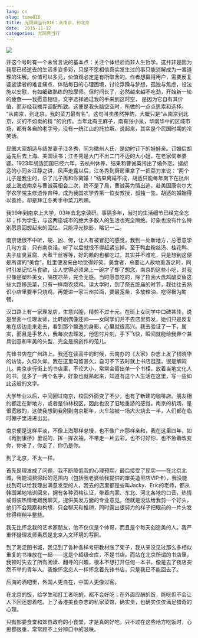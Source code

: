 ```yaml
---
lang: cn
slug: time016
title: 光阴典当行016：从南京，到北京
date:  2015-11-12
categories: 光阴典当行
---
```

![](http://oouh9u8nz.bkt.gdipper.com/time016.jpg)

开这个号时有一个未曾言说的基本点：关注个体经验而非人生哲学。这并非是因为我那已经逝去的生活多姿多彩，只是不愿相信真实发生过的事只能消解成为一番道理的注解。价值可以多元，价值观必定是有所取舍的。作者想赢得用户，需要反复婆娑读者的难言痛点，体贴每日的心理困境，讨论浮躁与梦想，孤独与焦虑，设法施以安慰，有如细致熟练的按摩师。但时间长了，必然越来越不吃劲，开始新一轮的疲惫——我愿意相信，文字选择通过我的手来到这时空， 是因为它自有其价值，而非经我拨弄调配所致。这便是我头脑空空时，所做的一点点思索和选择。
“从南京，到北京，我的菜刀最有名”。这句叫卖虽然押韵，大概只是“从南京到北京，买的不如卖的精 ”的讹传。当年北有王麻子，南有张小泉，华南华中的区域市场，都有各自的老字号，没有一统江山的托拉斯。说起来，其实是个民国时期的冷笑话。

民国大家胡适与结发妻子江冬秀，同为徽州人氏，是幼时订下的娃娃亲。订婚后胡适先后去上海、美国读书；江冬秀是大门不出二门不迈的大小姐，在老家伺奉婆婆。1923年胡适回国已经六年，去杭州休养，结果和曹诚英闹出了婚外恋。据胡适的小同乡汪静之讲，风声走露以后，江冬秀到厨房里拿了一把菜刀来说：“两个儿子是我生的，杀了儿子再和你离婚！”结果离婚不成，胡适只能每年南下在杭州或上海或南京与曹诚英相会二次，终不是了局，曹诚英为情出逃，赴美国康奈尔大学农学院主修遗传育种，成为我国农学界第一位女教授，孤独一生。胡适的婚姻得以善终，却是拜江冬秀手中菜刀所赐。

我99年到南京上大学，03年去北京读研。事隔多年，当时的生活细节已经完全忘却；作为学生，与这两座城市的绝大多数人的生活也完全隔绝。好象也没有什么特别愿意回想起来的回忆，只能浮光掠影，略记一二。

南京话很不中听，硬、凶、侉，让人有被冒犯的感觉，我到一处新地方，总愿意学几句方言，只有南京话，听了以后就恨不得赶紧忘掉。至于鸭血粉丝汤、桂花鸭、夫子庙臭豆腐、大煮干丝等等，好的赖的也都吃过，其实并不难吃，只是想到这便是所谓的“美食”，肚里便没来由地觉得好笑。美食者，总要让人故地重游之时，同时引发记忆与食欲，让人觉得必须来上一碗才了却了想念，南京的这些小吃，对我只像是塑料美女，隔夜凉茶，完全无感。当时愿意吃的，除了拉面大盘鸡酸菜鱼这些大路移民菜，只有一样南农烧鸡。读大学时，到了祭五脏庙的时节，我往往去熟识小店里要半只烧鸡，再蹩进一家兰州拉面，要最宽条，多放辣油，吃得极为酣畅。

汉口路上有一家理发店，生意兴隆，精剪不过十元。在班上女同学中口碑甚佳，说是里面一位理发师，比韩剧偶像还帅——女同学们并不去店里剪发，她们只是反复地在店边走来走去，看到那个飘逸的身影，心里就很高兴。我去验证了一下，属实，而且是手艺人，我每次去理发，他思忖片刻，手下飞快，瞬间就能给我弄个兼具创意和审美的头型，完全是搞创作的范儿。

先锋书店在广州路上。我还在读高中的时候，云南办的《大家》杂志上发了钱晓华的访谈，久仰久仰。我在这里勾留甚久，自习不下去时就上书店逛逛，很是解闷儿。南京步行街上的书店里，不论大小，常常会留出单一个书柜，放着当地文化人的书，见多了一两个名字，好象也就熟起来，知道有这个人生活在这里，写一些如此这般的文字。

大学毕业以后，中间回过南京，校园外面变了不少，也有了新建的咖啡店。朋友相约都定在新地方，或者是仙林校区，因此也没了旧地重游的感觉。南京的机场，是很宽敞的，这使我想到我刚到南京那年，火车站被一场大火烧去一半，人们都在临时棚子里进进出出。

南京便是这样平淡，不像上海那样怠慢，也不像广州那样亲和，我在这里四年，如《再别康桥》里说的，挥一挥衣袖，不带走一片云彩，也不讨好你，也不急着改变你，你来了，你走了，你仍是你。

到了北京，不太一样。

首先是理发成了问题，我不断降低我的心理预期，最后接受了现实——在北京北城，我能消费得起的范围内（包括我老婆给我提供的审美造型店VIP卡），我没能找到可以给我理出满意发型的人，我去的店里都是些叫Jacky、Eric的老师，都从韩国某地培训回来，拥有各种资格认证，带着内蒙、东北、河北各地的口音，热情或假装热情地跟我聊天，提供美发方面的专业意见，但就是没法给我剪一个好头，他们不会观察和构想，只会聊天和推销，同时露出很努力的样子把眼前的一片头发修得稍稍平整些。

我无比怀念我的艺术家朋友，他不仅仅是个帅哥，而且是个每天创造美的人。我严重怀疑理发师素质是北京人文环境的写照。

到了海淀图书城，我见到了各种各样考研教材胀了架子，我从来没见过那么多相似重复的书堆放在一起——这是个超级仓库，不是书店。而站在北京所谓的书店里，我顿时失去了所有阅读、翻寻的兴趣，根本不想打开任何一本书，像是去了夜店突然不举的青年人。我像怀念恋人一样怀念着先锋书店，只是我已不能回去了。

后海的酒吧里，外国人更自在，中国人更像过客。

在北京的饭，给学生和打工者吃的，都不会好吃；在外面应酬的饭，能吃但不会让人下回还想着吃。上了香港美食杂志的私家菜馆，确实贵，也确实仅仅满足猎奇的心理。

只有部委食堂和郊县政府的小食堂，才是真的好吃，只不过在这些地方吃饭时，心思都很重，常常顾不上分辨口中的滋味。


